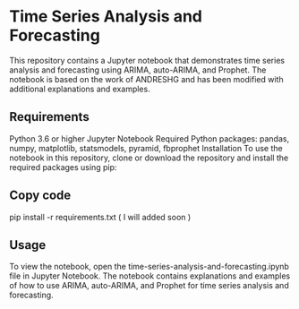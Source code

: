 # Time Series Analysis and Forecasting
This repository contains a Jupyter notebook that demonstrates time series analysis and forecasting using ARIMA, auto-ARIMA, and Prophet. The notebook is based on the work of ANDRESHG and has been modified with additional explanations and examples.

## Requirements
Python 3.6 or higher
Jupyter Notebook
Required Python packages: pandas, numpy, matplotlib, statsmodels, pyramid, fbprophet
Installation
To use the notebook in this repository, clone or download the repository and install the required packages using pip:

## Copy code
pip install -r requirements.txt ( I will added soon )
## Usage
To view the notebook, open the time-series-analysis-and-forecasting.ipynb file in Jupyter Notebook. The notebook contains explanations and examples of how to use ARIMA, auto-ARIMA, and Prophet for time series analysis and forecasting.
